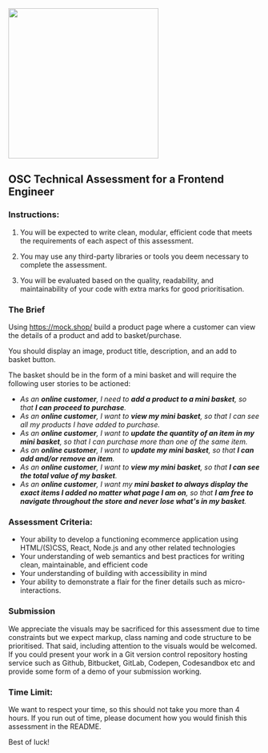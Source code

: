 <img src="https://user-images.githubusercontent.com/1517907/231233022-7eeda0e4-c61f-4ba3-8e73-643f8b24abc6.jpg" width="300">

OSC Technical Assessment for a Frontend Engineer
-------------------------------------------------

### Instructions:
    
1.  You will be expected to write clean, modular, efficient code that meets the requirements of each aspect of this assessment.
    
2.  You may use any third-party libraries or tools you deem necessary to complete the assessment.
    
3.  You will be evaluated based on the quality, readability, and maintainability of your code with extra marks for good prioritisation.


### The Brief

Using <https://mock.shop/> build a product page where a customer can view the details of a product and add to basket/purchase.

You should display an image, product title, description, and an add to basket button.

The basket should be in the form of a mini basket and will require the following user stories to be actioned:

- *As an **online customer**, I need to **add a product to a mini basket**, so that **I can proceed to purchase**.*
- *As an **online customer**, I want to **view my mini basket**, so that I can see all my products I have added to purchase.*
- *As an **online customer**, I want to **update the quantity of an item in my mini basket**, so that I can purchase more than one of the same item.*
- *As an **online customer**, I want to **update my mini basket**, so that **I can add and/or remove an item**.*
- *As an **online customer**, I want to **view my mini basket**, so that **I can see the total value of my basket**.*
- *As an **online customer**, I want my **mini basket to always display the exact items I added no matter what page I am on**, so that **I am free to navigate throughout the store and never lose what's in my basket**.*


### Assessment Criteria:

*   Your ability to develop a functioning ecommerce application using HTML/(S)CSS, React, Node.js and any other related technologies
*   Your understanding of web semantics and best practices for writing clean, maintainable, and efficient code
*   Your understanding of building with accessibility in mind
*   Your ability to demonstrate a flair for the finer details such as micro-interactions.


### Submission

We appreciate the visuals may be sacrificed for this assessment due to time constraints but we expect markup, class naming and code structure to be prioritised. That said, including attention to the visuals would be welcomed.
If you could present your work in a Git version control repository hosting service such as Github, Bitbucket, GitLab, Codepen, Codesandbox etc and provide some form of a demo of your submission working.


### Time Limit:

We want to respect your time, so this should not take you more than 4 hours. If you run out of time, please document how you would finish this assessment in the README.


Best of luck!

